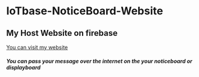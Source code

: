 # IoTbase-NoticeBoard-Website

## My Host Website on firebase

[You can visit my website](https://multidisplay-9d349.firebaseapp.com)

##### You can pass your message over the internet on the your noticeboard or displayboard
